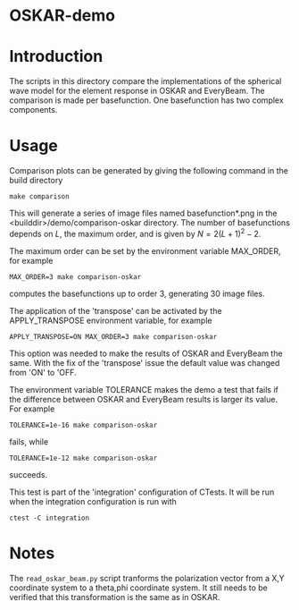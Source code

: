 OSKAR-demo
===================

# Introduction

The scripts in this directory compare the implementations of the spherical wave model for the element response in OSKAR and EveryBeam. The comparison is made per basefunction. One basefunction has two complex components.

# Usage
Comparison plots can be generated by giving the following command in the build directory

    make comparison

This will generate a series of image files named basefunction*.png in the \<builddir\>/demo/comparison-oskar directory. The number of basefunctions depends on $L$, the maximum order, and is given by  $N = 2(L+1)^2-2$.

The maximum order can be set by the environment variable MAX_ORDER, for example

    MAX_ORDER=3 make comparison-oskar

computes the basefunctions up to order 3, generating 30 image files.

The application of the 'transpose' can be activated by the APPLY_TRANSPOSE environment variable, for example

    APPLY_TRANSPOSE=ON MAX_ORDER=3 make comparison-oskar

This option was needed to make the results of OSKAR and EveryBeam the same.
With the fix of the 'transpose' issue the default value was changed from 'ON' to 'OFF.

The environment variable TOLERANCE makes the demo a test that fails if the difference between OSKAR and EveryBeam results is larger its value. For example

    TOLERANCE=1e-16 make comparison-oskar

fails, while

    TOLERANCE=1e-12 make comparison-oskar

succeeds.

This test is part of the 'integration' configuration of CTests. It will be run when the integration configuration is run with

    ctest -C integration



# Notes
The `read_oskar_beam.py` script tranforms the polarization vector from a X,Y coordinate system to a theta,phi coordinate system. It still needs to be verified that this transformation is the same as in OSKAR.

